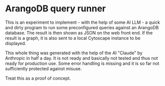 # ArangoDB query runner

This is an experiment to implement - with the help of some AI LLM - a
quick and dirty program to run some preconfigured queries against an
ArangoDB database. The result is then shown as JSON on the web front end.
If the result is a graph, it is also sent to a local Cytoscape instance
to be displayed.

This whole thing was generated with the help of the AI "Claude" by
Anthropic in half a day. It is not ready and basically not tested and
thus not ready for production use. Some error handling is missing and it
is so far not sufficiently protected against misuse.

Treat this as a proof of concept.
